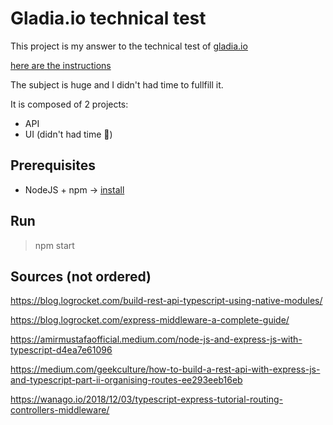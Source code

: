 # Gladia.io technical test

This project is my answer to the technical test of [gladia.io](https://gladia.io/)

[here are the instructions](https://gladia.notion.site/senior-fullstack-developer-5bdb09c5ed474c008608bbee0175533f)

The subject is huge and I didn't had time to fullfill it. 

It is composed of 2 projects:
* API
* UI (didn't had time 🙁)

## Prerequisites
* NodeJS + npm -> [install](https://docs.npmjs.com/downloading-and-installing-node-js-and-npm)

## Run
> npm start

## Sources (not ordered)
https://blog.logrocket.com/build-rest-api-typescript-using-native-modules/

https://blog.logrocket.com/express-middleware-a-complete-guide/

https://amirmustafaofficial.medium.com/node-js-and-express-js-with-typescript-d4ea7e61096

https://medium.com/geekculture/how-to-build-a-rest-api-with-express-js-and-typescript-part-ii-organising-routes-ee293eeb16eb

https://wanago.io/2018/12/03/typescript-express-tutorial-routing-controllers-middleware/